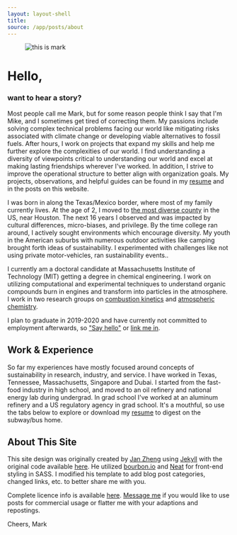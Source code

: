 ```yaml
---
layout: layout-shell
title: 
source: /app/posts/about
---
```


<!-- use that new container vertical center code you found! -->

<div class="about--intro">
<figure class="figure-circle">

<img src="{{page.source}}/face.png" alt="this is mark">
<!-- <figcaption class="aboutQuote">day at the office</figcaption> -->
</figure>

<h1> Hello, </h1>

<h3> want to hear a story? </h3>
</div>

Most people call me Mark, but for some reason people think I say that I'm Mike, and I sometimes get tired of correcting them. My passions include solving complex technical problems facing our world like mitigating risks associated with climate change or developing viable alternatives to fossil fuels. After hours, I work on projects that expand my skills and help me further explore the complexities of our world. I find understanding a diversity of viewpoints critical to understanding our world and excel at making lasting friendships wherever I've worked. In addition, I strive to improve the operational structure to better align with organization goals. My projects, observations, and helpful guides can be found in my [resume]() and in the posts on this website.

I was born in along the Texas/Mexico border, where most of my family currently lives. At the age of 2, I moved to [the most diverse county](http://www.nytimes.com/2013/11/24/us/what-ethnic-diversity-looks-like-fort-bend.html) in the US, near Houston. The next 16 years I observed and was impacted by cultural differences, micro-biases, and privilege. By the time college ran around, I actively sought environments which encourage diversity. My youth in the American suburbs with numerous outdoor activities like camping brought forth ideas of sustainability. I experimented with challenges like not using private motor-vehicles, ran sustainability events..


I currently am a doctoral candidate at Massachusetts Institute of Technology (MIT) getting a degree in chemical engineering. I work on utilizing computational and experimental techniques to understand organic compounds burn in engines and transform into particles in the atmosphere. I work in two research groups on [combustion kinetics](http://cheme.scripts.mit.edu/green-group/) and [atmospheric chemistry](http://krollgroup.mit.edu/people.htm). 

I plan to graduate in 2019-2020 and have currently not committed to employment afterwards, so ["Say hello"](mailto:markgoldman@mit.edu) or [link me in](http://www.linkedin.com/in/mjgoldman).

## Work & Experience 

So far my experiences have mostly focused around concepts of sustainability in research, industry, and service. I have worked in Texas, Tennessee, Massachusetts, Singapore and Dubai. I started from the fast-food industry in high school, and moved to an oil refinery and national energy lab during undergrad. In grad school I've worked at an aluminum refinery and a US regulatory agency in grad school. It's a mouthful, so use the tabs below to explore or download my [resume]() to digest on the subway/bus home.

## About This Site

This site design was originally created by [Jan Zheng](janzheng.com) using [Jekyll](https://github.com/mojombo/jekyll) with the original code available [here](https://github.com/janzheng/janzheng.github.com). He utilized [bourbon.io](http://bourbon.io/) and [Neat](neat.bourbon.io) for front-end styling in SASS. I modified his template to add blog post categories, changed links, etc. to better share me with you.

Complete licence info is available [here]( {{site.url}}/LICENSE.html ). [Message me](mailto:markgoldman@mit.edu) if you would like to use posts for commercial usage or flatter me with your adaptions and repostings.

Cheers, 
Mark


